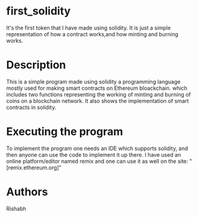 # first_solidity

It's the first token that I have made using solidity. It is just a simple representation of how a contract works,and how minting and burning works.

# Description

This is a simple program made using solidity a programming language mostly used for making smart contracts on Ethereum bloackchain.
which includes two functions representing the working of minting and burning of coins on a blockchain network. It also shows the implementation of smart contracts in solidity.

# Executing the program 

To implement the program one needs an IDE which supports solidity, and then anyone can use the code to implement it up there. 
I have used an online platform/editor named remix and one can use it as well on the site: "[remix.ethereum.org]" 

# Authors 
Rishabh

